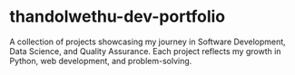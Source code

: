# thandolwethu-dev-portfolio
A collection of projects showcasing my journey in Software Development, Data Science, and Quality Assurance. Each project reflects my growth in Python, web development, and problem-solving.
